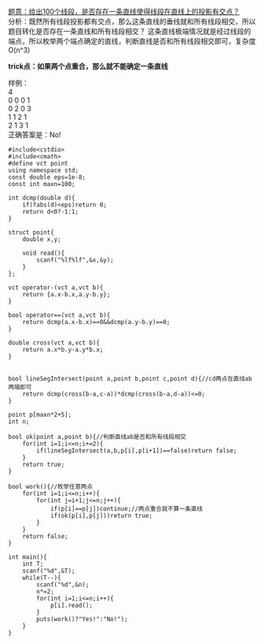 [题意：给出100个线段，是否存在一条直线使得线段在直线上的投影有交点？](http://poj.org/problem?id=3304)  
分析：既然所有线段投影都有交点，那么这条直线的垂线就和所有线段相交，所以题目转化是否存在一条直线和所有线段相交？
这条直线极端情况就是经过线段的端点，所以枚举两个端点确定的直线，判断直线是否和所有线段相交即可，复杂度O(n^3)  

**trick点：如果两个点重合，那么就不能确定一条直线**  

样例：  
4  
0 0 0 1  
0 2 0 3  
1 1 2 1  
2 1 3 1  
正确答案是：No!
```
#include<cstdio>
#include<cmath>
#define vct point
using namespace std;
const double eps=1e-8;
const int maxn=100;

int dcmp(double d){
    if(fabs(d)<eps)return 0;
    return d<0?-1:1;
}

struct point{
    double x,y;

    void read(){
        scanf("%lf%lf",&x,&y);
    }
};

vct operator-(vct a,vct b){
    return {a.x-b.x,a.y-b.y};
}

bool operator==(vct a,vct b){
    return dcmp(a.x-b.x)==0&&dcmp(a.y-b.y)==0;
}

double cross(vct a,vct b){
    return a.x*b.y-a.y*b.x;
}


bool lineSegIntersect(point a,point b,point c,point d){//cd两点在直线ab两端即可
    return dcmp(cross(b-a,c-a))*dcmp(cross(b-a,d-a))<=0;
}

point p[maxn*2+5];
int n;

bool ok(point a,point b){//判断直线ab是否和所有线段相交
    for(int i=1;i<=n;i+=2){
        if(lineSegIntersect(a,b,p[i],p[i+1])==false)return false;
    }
    return true;
}

bool work(){//枚举任意两点
    for(int i=1;i<=n;i++){
        for(int j=i+1;j<=n;j++){
            if(p[i]==p[j])continue;//两点重合就不算一条直线
            if(ok(p[i],p[j]))return true;
        }
    }
    return false;
}

int main(){
    int T;
    scanf("%d",&T);
    while(T--){
        scanf("%d",&n);
        n*=2;
        for(int i=1;i<=n;i++){
            p[i].read();
        }
        puts(work()?"Yes!":"No!");
    }
}
```
